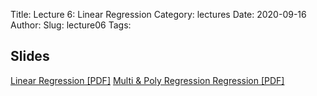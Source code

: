 Title: Lecture 6: Linear Regression
Category: lectures
Date: 2020-09-16
Author: 
Slug: lecture06
Tags: 


## Slides
[Linear Regression [PDF]]({attach}slides/LinearRegression_PartA.pdf)
[Multi & Poly Regression Regression [PDF]]({attach}slides/MultiandPolyRegression_PartB.pdf)
